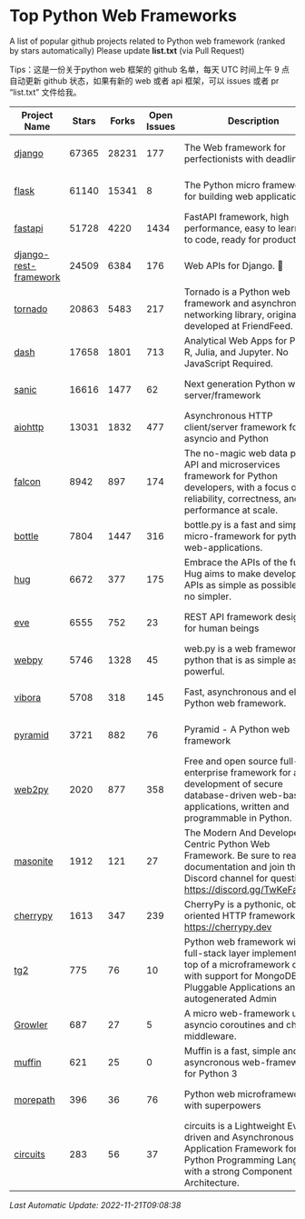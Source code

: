 # Top Python Web Frameworks
A list of popular github projects related to Python web framework (ranked by stars automatically)
Please update **list.txt** (via Pull Request)

Tips：这是一份关于python web 框架的 github 名单，每天 UTC 时间上午 9 点自动更新 github 状态，如果有新的 web 或者 api 框架，可以 issues 或者 pr “list.txt” 文件给我。

| Project Name | Stars | Forks | Open Issues | Description | Last Commit |
| ------------ | ----- | ----- | ----------- | ----------- | ----------- |
| [django](https://github.com/django/django) | 67365 | 28231 | 177 | The Web framework for perfectionists with deadlines. | 2022-11-18 13:47:29 |
| [flask](https://github.com/pallets/flask) | 61140 | 15341 | 8 | The Python micro framework for building web applications. | 2022-10-30 14:55:51 |
| [fastapi](https://github.com/tiangolo/fastapi) | 51728 | 4220 | 1434 | FastAPI framework, high performance, easy to learn, fast to code, ready for production | 2022-11-13 22:07:03 |
| [django-rest-framework](https://github.com/encode/django-rest-framework) | 24509 | 6384 | 176 | Web APIs for Django. 🎸 | 2022-11-18 15:32:10 |
| [tornado](https://github.com/tornadoweb/tornado) | 20863 | 5483 | 217 | Tornado is a Python web framework and asynchronous networking library, originally developed at FriendFeed. | 2022-11-20 19:11:20 |
| [dash](https://github.com/plotly/dash) | 17658 | 1801 | 713 | Analytical Web Apps for Python, R, Julia, and Jupyter. No JavaScript Required. | 2022-11-07 15:13:24 |
| [sanic](https://github.com/sanic-org/sanic) | 16616 | 1477 | 62 | Next generation Python web server/framework | Build fast. Run fast. | 2022-11-13 13:32:04 |
| [aiohttp](https://github.com/aio-libs/aiohttp) | 13031 | 1832 | 477 | Asynchronous HTTP client/server framework for asyncio and Python | 2022-11-20 23:17:12 |
| [falcon](https://github.com/falconry/falcon) | 8942 | 897 | 174 | The no-magic web data plane API and microservices framework for Python developers, with a focus on reliability, correctness, and performance at scale. | 2022-11-20 21:49:30 |
| [bottle](https://github.com/bottlepy/bottle) | 7804 | 1447 | 316 | bottle.py is a fast and simple micro-framework for python web-applications. | 2022-09-05 15:24:52 |
| [hug](https://github.com/hugapi/hug) | 6672 | 377 | 175 | Embrace the APIs of the future. Hug aims to make developing APIs as simple as possible, but no simpler. | 2020-08-10 05:07:26 |
| [eve](https://github.com/pyeve/eve) | 6555 | 752 | 23 | REST API framework designed for human beings | 2022-11-10 09:54:26 |
| [webpy](https://github.com/webpy/webpy) | 5746 | 1328 | 45 | web.py is a web framework for python that is as simple as it is powerful.  | 2022-10-13 07:40:02 |
| [vibora](https://github.com/vibora-io/vibora) | 5708 | 318 | 145 | Fast, asynchronous and elegant Python web framework. | 2019-02-11 10:54:12 |
| [pyramid](https://github.com/Pylons/pyramid) | 3721 | 882 | 76 | Pyramid - A Python web framework | 2022-09-29 23:22:56 |
| [web2py](https://github.com/web2py/web2py) | 2020 | 877 | 358 | Free and open source full-stack enterprise framework for agile development of secure database-driven web-based applications, written and programmable in Python. | 2022-11-08 16:51:36 |
| [masonite](https://github.com/MasoniteFramework/masonite) | 1912 | 121 | 27 | The Modern And Developer Centric Python Web Framework. Be sure to read the documentation and join the Discord channel for questions: https://discord.gg/TwKeFahmPZ | 2022-11-05 01:29:29 |
| [cherrypy](https://github.com/cherrypy/cherrypy) | 1613 | 347 | 239 | CherryPy is a pythonic, object-oriented HTTP framework.      https://cherrypy.dev | 2022-07-17 20:36:25 |
| [tg2](https://github.com/TurboGears/tg2) | 775 | 76 | 10 | Python web framework with full-stack layer implemented on top of a microframework core with support for MongoDB, Pluggable Applications and autogenerated Admin | 2022-10-29 17:51:33 |
| [Growler](https://github.com/pyGrowler/Growler) | 687 | 27 | 5 | A micro web-framework using asyncio coroutines and chained middleware. | 2020-03-08 07:51:41 |
| [muffin](https://github.com/klen/muffin) | 621 | 25 | 0 | Muffin is a fast, simple and asyncronous web-framework for Python 3 | 2022-08-12 08:22:55 |
| [morepath](https://github.com/morepath/morepath) | 396 | 36 | 76 | Python web microframework with superpowers | 2022-05-29 18:09:39 |
| [circuits](https://github.com/circuits/circuits) | 283 | 56 | 37 | circuits is a Lightweight Event driven and Asynchronous Application Framework for the Python Programming Language with a strong Component Architecture. | 2021-11-04 22:25:25 |

*Last Automatic Update: 2022-11-21T09:08:38*